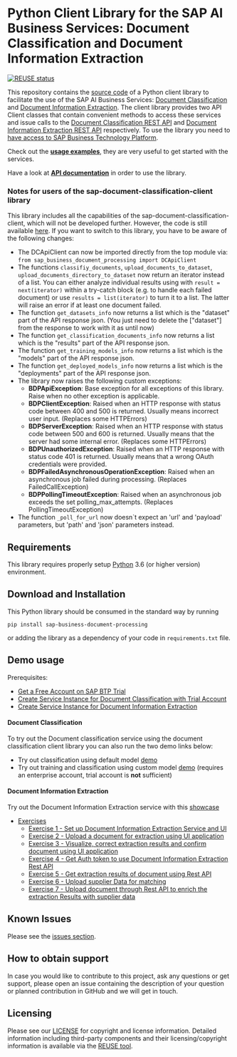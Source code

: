 <!--
SPDX-FileCopyrightText: 2020 2019-2020 SAP SE

SPDX-License-Identifier: Apache-2.0
-->

# Python Client Library for the SAP AI Business Services: Document Classification and Document Information Extraction

[![REUSE status](https://api.reuse.software/badge/github.com/SAP/business-document-processing)](https://api.reuse.software/info/github.com/SAP/business-document-processing)

This repository contains the [source code](sap_business_document_processing) of a Python client library to facilitate the use of the SAP AI Business Services: [Document Classification](https://help.sap.com/dc) and [Document Information Extraction](https://help.sap.com/dox). The client library provides two API Client classes that contain convenient methods to access these services and issue calls to the [Document Classification REST API](https://help.sap.com/viewer/ca60cd2ed44f4261a3ae500234c46f37/SHIP/en-US/c1045a561faf4ba0ae2b0e7713f5e6c4.html) and [Document Information Extraction REST API](https://help.sap.com/viewer/5fa7265b9ff64d73bac7cec61ee55ae6/SHIP/en-US/ded7d34e60f1422ba2e04e892a7f0e25.html) respectively. To use the library you need to [have access to SAP Business Technology Platform](https://www.sap.com/products/cloud-platform/get-started.html).

Check out the [**usage examples**](./examples), they are very useful to get started with the services.

Have a look at [**API documentation**](./API.md) in order to use the library.

### Notes for users of the sap-document-classification-client library
This library includes all the capabilities of the sap-document-classification-client, which will not be developed further. However, the code is still available [here](https://github.com/SAP/business-document-processing/tree/master).
If you want to switch to this library, you have to be aware of the following changes:

* The DCApiClient can now be imported directly from the top module via: ```from sap_business_document_processing import DCApiClient```
* The functions ```classifiy_documents```, ```upload_documents_to_dataset```, ```upload_documents_directory_to_dataset``` now return an iterator instead of a list. You can either analyze individual results using with ```result = next(iterator)``` within a try-catch block (e.g. to handle each failed document) or use ```results = list(iterator)``` to turn it to a list. The latter will raise an error if at least one document failed.
* The function ```get_datasets_info``` now returns a list which is the "dataset" part of the API response json. (You just need to delete the \["dataset"\] from the response to work with it as until now)
* The function ```get_classification_documents_info``` now returns a list which is the "results" part of the API response json.
* The function ```get_training_models_info``` now returns a list which is the "models" part of the API response json.
* The function ```get_deployed_models_info``` now returns a list which is the "deployments" part of the API response json.
* The library now raises the following custom exceptions:
    - **BDPApiException**: Base exception for all exceptions of this library. Raise when no other exception is applicable.
    - **BDPClientException**: Raised when an HTTP response with status code between 400 and 500 is returned. Usually means incorrect user input. (Replaces some HTTPErrors)
    - **BDPServerException**: Raised when an HTTP response with status code between 500 and 600 is returned. Usually means that the server had some internal error. (Replaces some HTTPErrors)
    - **BDPUnauthorizedException**: Raised when an HTTP response with status code 401 is returned. Usually means that a wrong OAuth credentials were provided.
    - **BDPFailedAsynchronousOperationException**: Raised when an asynchronous job failed during processing. (Replaces FailedCallException)
    - **BDPPollingTimeoutException**: Raised when an asynchronous job exceeds the set polling_max_attempts. (Replaces PollingTimeoutException)
* The function ```_poll_for_url``` now doesn`t expect an 'url' and 'payload' parameters, but 'path' and 'json' parameters instead.


## Requirements

This library requires properly setup [Python](https://www.python.org/downloads/) 3.6 (or higher version) environment.

## Download and Installation

This Python library should be consumed in the standard way by running

```pip install sap-business-document-processing```

or adding the library as a dependency of your code in `requirements.txt` file.

## Demo usage

Prerequisites:
* [Get a Free Account on SAP BTP Trial](https://developers.sap.com/tutorials/hcp-create-trial-account.html)
* [Create Service Instance for Document Classification with Trial Account](https://developers.sap.com/tutorials/cp-aibus-dc-service-instance.html)
* [Create Service Instance for Document Information Extraction](https://developers.sap.com/tutorials/cp-aibus-dox-service-instance.html)

#### Document Classification

To try out the Document classification service using the document classification client
library you can also run the two demo links below:
* Try out classification using default model [demo](https://mybinder.org/v2/gh/SAP/business-document-processing/main?filepath=examples%2Fdocument_classification_examples%2Fclassification_default_model.ipynb)
* Try out training and classification using custom model [demo](https://mybinder.org/v2/gh/SAP/business-document-processing/main?filepath=examples%2Fdocument_classification_examples%2Ftrain_and_evaluate_custom_model.ipynb) (requires an enterprise account, trial account is **not** sufficient)

#### Document Information Extraction

Try out the Document Information Extraction service with this [showcase](https://mybinder.org/v2/gh/SAP/business-document-processing/main?filepath=examples%2Fdocument_information_extraction_examples%2Finformation_extraction_showcase.ipynb)

- [Exercises](doc_inf_ext_exercises/)
    - [Exercise 1 - Set up Document Information Extraction Service and UI](doc_inf_ext_exercises#exercise-1---set-up-document-information-extraction-service-and-ui)
    - [Exercise 2 - Upload a document for extraction using UI application](doc_inf_ext_exercises#exercise-2---upload-documents-for-extraction-using-ui-application)
    - [Exercise 3 - Visualize, correct extraction results and confirm document using UI application](doc_inf_ext_exercises#exercise-3---visualize-correct-extraction-results-and-confirm-document-using-ui-application)
    - [Exercise 4 - Get Auth token to use Document Information Extraction Rest API](doc_inf_ext_exercises#exercise-4---get-auth-token-to-use-document-information-extraction-rest-api)
    - [Exercise 5 - Get extraction results of document using Rest API](doc_inf_ext_exercises#exercise-5---get-extraction-results-of-document-using-rest-api)
    - [Exercise 6 - Upload supplier Data for matching](doc_inf_ext_exercises#exercise-6---upload-supplier-data-for-matching)
    - [Exercise 7 - Upload document through Rest API to enrich the extraction Results with supplier data](doc_inf_ext_exercises#exercise-7---upload-document-through-rest-api-to-enrich-the-extraction-results-with-supplier-data)

## Known Issues

Please see the [issues section](https://github.com/SAP/business-document-processing/issues).

## How to obtain support

In case you would like to contribute to this project, ask any questions or get support, please open an issue containing the description of your question or planned contribution in GitHub and we will get in touch.

## Licensing

Please see our [LICENSE](https://github.com/SAP/business-document-processing/blob/main/LICENSE) for copyright and license information. Detailed information including third-party components and their licensing/copyright information is available via the [REUSE tool](https://api.reuse.software/info/github.com/SAP/business-document-processing).
